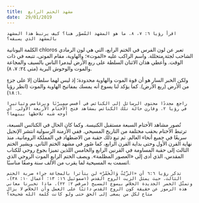 ```yaml
---
title:  مشهد الختم الرابع
date:  29/01/2019
---
```


`اقرأ رؤيا ٦: ٧، ٨. ما هو المشهد المُصوّر هنا؟ كيف يرتبط هذا المشهد بالمشهد الذي يسبقه؟`

الكلمة اليونانية chloros تعبر عن لون الفرس في الختم الرابع، التي هي لون الرمادي الشاحب لجثة متحللة. واسم الراكب عليه «الموت»؛ والهاوية، مقام الموتى، تتبعه في ذات الوقت. وأُعطي هذان الاثنان السلطة على ربع الأرض ليدمرا الناس بالسيف والمجاعة والموت والوحوش البرية (متى ٢٤: ٧، ٨).

ولكن الخبر السار هو أن قوة الموت والهاوية محدودة؛ إذ ليس لهما سلطان إلا على جزءٍ من الأرض (ربع الأرض). كما يؤكد لنا يسوع أنه يمسك بمفاتيح الهاوية والموت (انظر رؤيا ١: ١٨).

`راجع مجددًا محتوى الرسائل إلى الكنائس في أفسس سِمِيرْنَا وبرغامس وثياتيرا في رؤيا ٢. وقارن حالة تلك الكنائس بمشاهد فتح الأختام الأربعة الأولى. أي أوجه شبه تلاحظها بينهما؟`

تُصور مشاهد الأختام السبعة مستقبل الكنيسة. وكما كان الحال في الكنائس السبعة، ترتبط الأختام بحقب مختلفة من التاريخ المسيحي. ففي الأزمنة الرسولية انتشر الإنجيل سريعًا في جميع أنحاء العالم. ثم تبع ذلك حقبة من الاضطهاد في المملكة الرومانية، منذ نهاية القرن الأول وحتى بداية القرن الرابع، كما صُور في مشهد الختم الثاني. ويشير الختم الثالث إلى حقبة المساومة في القرنين الرابع والخامس اللذين تميزا بجوع روحي للكتاب المقدس، الذي أدى إلى «العصور المظلمة». ويصف الختم الرابع الموت الروحي الذي اتسمت به المسيحية لما يقرب من الألف سنة وصفًا مناسبًا.

`تذكر رؤيا ٦:٦ أن «الزَّيْتُ وَالْخَمْرُ» لن يتأثرا بالمجاعة جراء ضربة الختم الثالث. حيث يمثل الزيت الروح القدس (١صموئيل ١٦: ١٣؛ أعمال ١٠: ٣٨)، وتمثّل الخمر الجديدة الخلاص بيسوع المسيح (مرقس ٢: ٢٢). ماذا تخبرنا معاني هذه الرموز عن حقيقة كون الروح القدس دائبًا على العمل وأن الخلاص لا يزال متاح لكل من يسعى إلى الحق حتى ولو كانت كلمة الله شحيحة؟`